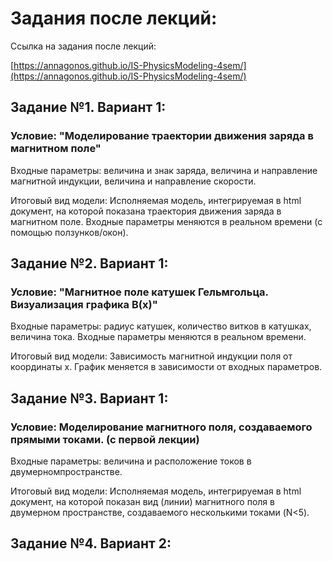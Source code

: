 # Задания после лекций:

Ссылка на задания после лекций:

[https://annagonos.github.io/IS-PhysicsModeling-4sem/](https://annagonos.github.io/IS-PhysicsModeling-4sem/)


## Задание №1. Вариант 1: 


### Условие: "Моделирование траектории движения заряда в магнитном поле"

Входные параметры: величина и знак заряда, величина и направление магнитной индукции, величина и направление скорости.

Итоговый вид модели: Исполняемая модель, интегрируемая в html документ, на которой показана траектория движения заряда в магнитном поле. Входные параметры меняются в реальном времени (с помощью ползунков/окон). 


## Задание №2. Вариант 1:


### Условие: "Магнитное поле катушек Гельмгольца. Визуализация графика B(x)"

Входные параметры: радиус катушек, количество витков в катушках, величина тока. Входные параметры меняются в реальном времени.

Итоговый вид модели: Зависимость магнитной индукции поля от координаты x. График меняется в зависимости от входных параметров.


## Задание №3. Вариант 1:


### Условие: Моделирование магнитного поля, создаваемого прямыми токами. (с первой лекции)

Входные параметры: величина и расположение токов в двумерномпространстве.

Итоговый вид модели: Исполняемая модель, интегрируемая в html документ, на которой показан вид (линии) магнитного поля в двумерном пространстве, создаваемого несколькими токами (N<5). 

## Задание №4. Вариант 2:


